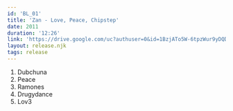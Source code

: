 ```yaml
---
id: 'BL_01'
title: 'Zan - Love, Peace, Chipstep'
date: 2011
duration: '12:26'
link: 'https://drive.google.com/uc?authuser=0&id=1BzjATo5W-6tpzWur9yDQDASuPcU4RtWs&export=download'
layout: release.njk
tags: release
---
```


01. Dubchuna
02. Peace
03. Ramones
04. Drugydance
05. Lov3
